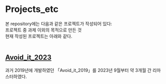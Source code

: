 # Projects_etc
본 repository에는 다음과 같은 프로젝트가 작성되어 있다:<br>
프로젝트 중 과제 이외의 목적으로 만든 것<br>
현재 작성된 프로젝트는 아래와 같다.<br><br>
## <a href="(https://github.com/KMJ1001/Projects_etc/tree/Avoid_it_2023)">Avoid_it_2023</a>
과거 2019년에 개발하였던 「Avoid_it_2019」를 2023년 9월부터 약 3개월 간 리마스터하였다.
